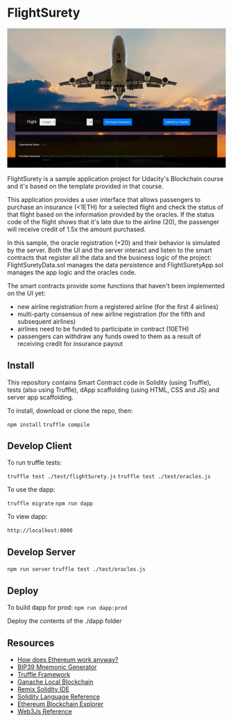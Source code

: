# FlightSurety

![ui screenshot](screenshots/Captura.PNG)

FlightSurety is a sample application project for Udacity's Blockchain course and it's based on the template provided in that course.

This application provides a user interface that allows passengers to purchase an insurance (<1ETH) for a selected flight and check the status of that flight based on the information provided by the oracles. If the status code of the flight shows that it's late due to the airline (20), the passenger will receive credit of 1.5x the amount purchased.

In this sample, the oracle registration (+20) and their behavior is simulated by the server. Both the UI and the server interact and listen to the smart contracts that register all the data and the business logic of the project: FlightSuretyData.sol manages the data persistence and FlightSuretyApp.sol manages the app logic and the oracles code.

The smart contracts provide some functions that haven't been implemented on the UI yet:
* new airline registration from a registered airline (for the first 4 airlines)
* multi-party consensus of new airline registration (for the fifth and subsequent airlines)
* airlines need to be funded to participate in contract (10ETH)
* passengers can withdraw any funds owed to them as a result of receiving credit for insurance payout

## Install

This repository contains Smart Contract code in Solidity (using Truffle), tests (also using Truffle), dApp scaffolding (using HTML, CSS and JS) and server app scaffolding.

To install, download or clone the repo, then:

`npm install`
`truffle compile`

## Develop Client

To run truffle tests:

`truffle test ./test/flightSurety.js`
`truffle test ./test/oracles.js`

To use the dapp:

`truffle migrate`
`npm run dapp`

To view dapp:

`http://localhost:8000`

## Develop Server

`npm run server`
`truffle test ./test/oracles.js`

## Deploy

To build dapp for prod:
`npm run dapp:prod`

Deploy the contents of the ./dapp folder


## Resources

* [How does Ethereum work anyway?](https://medium.com/@preethikasireddy/how-does-ethereum-work-anyway-22d1df506369)
* [BIP39 Mnemonic Generator](https://iancoleman.io/bip39/)
* [Truffle Framework](http://truffleframework.com/)
* [Ganache Local Blockchain](http://truffleframework.com/ganache/)
* [Remix Solidity IDE](https://remix.ethereum.org/)
* [Solidity Language Reference](http://solidity.readthedocs.io/en/v0.4.24/)
* [Ethereum Blockchain Explorer](https://etherscan.io/)
* [Web3Js Reference](https://github.com/ethereum/wiki/wiki/JavaScript-API)
